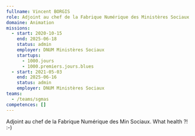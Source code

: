 ```yaml
---
fullname: Vincent BORGIS
role: Adjoint au chef de la Fabrique Numérique des Ministères Sociaux
domaine: Animation
missions:
  - start: 2020-10-15
    end: 2025-06-18
    status: admin
    employer: DNUM Ministères Sociaux
    startups:
      - 1000.jours
      - 1000.premiers.jours.blues
  - start: 2021-05-03
    end: 2025-06-16
    status: admin
    employer: DNUM Ministères Sociaux
teams:
  - /teams/sgmas
competences: []
---
```

Adjoint au chef de la Fabrique Numérique des Min Sociaux. What health ?! :-)